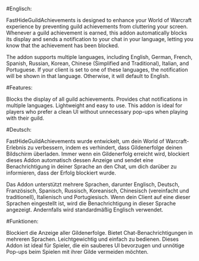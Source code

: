 #Englisch:

FastHideGuildAchievements is designed to enhance your World of Warcraft experience 
by preventing guild achievements from cluttering your screen. Whenever a guild achievement is earned, 
this addon automatically blocks its display and sends a notification to your chat in your language, 
letting you know that the achievement has been blocked.

The addon supports multiple languages, including English, German, French, 
Spanish, Russian, Korean, Chinese (Simplified and Traditional), Italian, and Portuguese. 
If your client is set to one of these languages, the notification will be shown in that language. 
Otherwise, it will default to English.

#Features:

Blocks the display of all guild achievements.
Provides chat notifications in multiple languages.
Lightweight and easy to use.
This addon is ideal for players who prefer a clean 
UI without unnecessary pop-ups when playing with their guild.


#Deutsch:

FastHideGuildAchievements wurde entwickelt, um dein World of Warcraft-Erlebnis zu verbessern, 
indem es verhindert, dass Gildenerfolge deinen Bildschirm überladen. Immer wenn ein Gildenerfolg erreicht wird, 
blockiert dieses Addon automatisch dessen Anzeige und sendet eine Benachrichtigung in deiner Sprache an den Chat, 
um dich darüber zu informieren, dass der Erfolg blockiert wurde.

Das Addon unterstützt mehrere Sprachen, darunter Englisch, Deutsch, Französisch, 
Spanisch, Russisch, Koreanisch, Chinesisch (vereinfacht und traditionell), Italienisch und Portugiesisch. 
Wenn dein Client auf eine dieser Sprachen eingestellt ist, wird die Benachrichtigung in dieser Sprache angezeigt. 
Andernfalls wird standardmäßig Englisch verwendet.

#Funktionen:

Blockiert die Anzeige aller Gildenerfolge.
Bietet Chat-Benachrichtigungen in mehreren Sprachen.
Leichtgewichtig und einfach zu bedienen.
Dieses Addon ist ideal für Spieler, die ein sauberes UI bevorzugen 
und unnötige Pop-ups beim Spielen mit ihrer Gilde vermeiden möchten.
